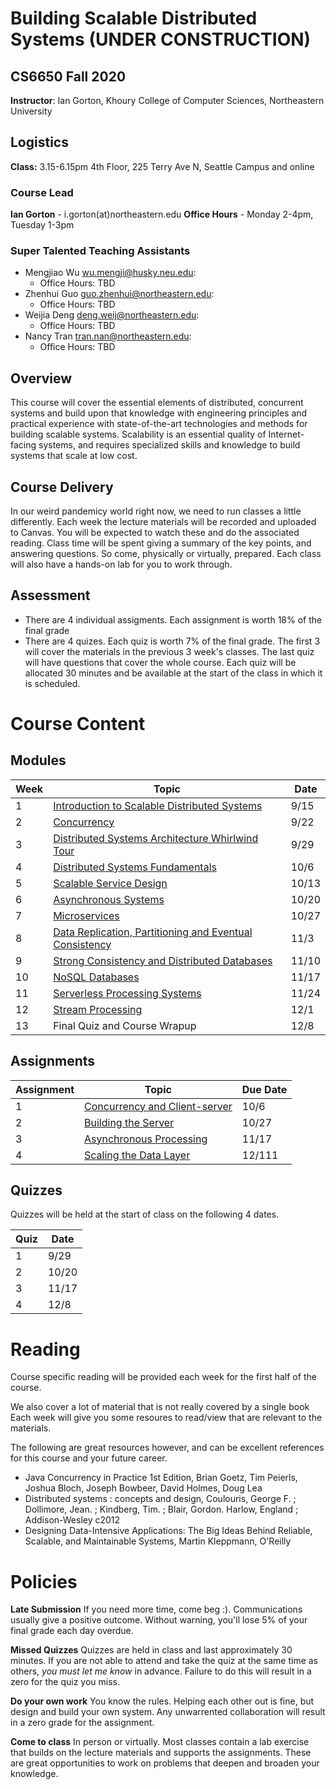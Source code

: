 # Building Scalable Distributed Systems (UNDER CONSTRUCTION)

## CS6650 Fall 2020
**Instructor**: Ian Gorton, Khoury College of Computer Sciences, Northeastern University

## Logistics
**Class:** 3.15-6.15pm 4th Floor, 225 Terry Ave N, Seattle Campus and online

### Course Lead
**Ian Gorton** - i.gorton(at)northeastern.edu
**Office Hours** - Monday 2-4pm, Tuesday 1-3pm

### Super Talented Teaching Assistants
- Mengjiao Wu <wu.mengji@husky.neu.edu>:
   - Office Hours: TBD
- Zhenhui Guo <guo.zhenhui@northeastern.edu>:
   - Office Hours: TBD
- Weijia Deng <deng.weij@northeastern.edu>:
   - Office Hours: TBD
- Nancy Tran <tran.nan@northeastern.edu>:
   - Office Hours: TBD

## Overview
This course will cover the essential elements of distributed, concurrent systems and build upon that
knowledge with engineering principles and practical experience with state-of-the-art technologies and
methods for building scalable systems. Scalability is an essential quality of Internet-facing systems, and
requires specialized skills and knowledge to build systems that scale at low cost. 

## Course Delivery
In our weird pandemicy world right now, we need to run classes a little differently. Each week the lecture materials will be recorded and uploaded to Canvas. You will be expected to watch these and do the associated reading. Class time will be spent giving a summary of the key points, and answering questions. So come, physically or virtually, prepared. Each class will also have a hands-on lab for you to work through. 

## Assessment
* There are 4 individual assigments. Each assignment is worth 18% of the final grade
* There are 4 quizes. Each quiz is worth 7% of the final grade. The first 3 will cover the materials in the previous 3 week's classes. The last quiz will have questions that cover the whole course. Each quiz will be allocated 30 minutes and be available at the start of the class in which it is scheduled.

# Course Content

## Modules

Week | Topic | Date
---- | ----- | ----
1  | [Introduction to Scalable Distributed Systems](https://gortonator.github.io/bsds-6650/Week-1) | 9/15
2  | [Concurrency](http://gortonator.github.io/bsds-6650/Week-2) | 9/22
3  | [Distributed Systems Architecture Whirlwind Tour](http://gortonator.github.io/bsds-6650/Week-3) | 9/29
4  | [Distributed Systems Fundamentals](http://gortonator.github.io/bsds-6650/Week-4) | 10/6
5  | [Scalable Service Design](http://gortonator.github.io/bsds-6650/Week-5) | 10/13
6  | [Asynchronous Systems](http://gortonator.github.io/bsds-6650/Week-6) | 10/20
7  | [Microservices](http://gortonator.github.io/bsds-6650/Week-7) | 10/27
8  | [Data Replication, Partitioning and Eventual Consistency](http://gortonator.github.io/bsds-6650/Week-8) | 11/3
9  | [Strong Consistency and Distributed Databases](http://gortonator.github.io/bsds-6650/Week-9) | 11/10
10 | [NoSQL Databases](http://gortonator.github.io/bsds-6650/Week-10) | 11/17
11 | [Serverless Processing Systems](http://gortonator.github.io/bsds-6650/Week-11) | 11/24
12 | [Stream Processing](http://gortonator.github.io/bsds-6650/Week-12) | 12/1
13 | Final Quiz and Course Wrapup | 12/8

## Assignments

Assignment | Topic | Due Date
---------- | ----- | --------
1 | [Concurrency and Client-server](https://gortonator.github.io/bsds-6650/assignments-2019/Assignment-1) | 10/6
2 | [Building the Server](https://gortonator.github.io/bsds-6650/assignments-2019/Assignment-2) | 10/27
3 | [Asynchronous Processing](https://gortonator.github.io/bsds-6650/assignments-2019/Assignment-3) | 11/17
4 | [Scaling the Data Layer](https://gortonator.github.io/bsds-6650/assignments-2019/Assignment-4) | 12/111

## Quizzes
Quizzes will be held at the start of class on the following 4 dates.

Quiz | Date
---- | ----
1 | 9/29
2 | 10/20
3 | 11/17
4 | 12/8

# Reading
Course specific reading will be provided each week for the first half of the course. 

We also cover a lot of material that is not really covered by a single book Each week will give you some resoures to read/view that are relevant to the materials. 

The following are great resources however, and can be excellent references for this course and your future career.

* Java Concurrency in Practice 1st Edition, Brian Goetz, Tim Peierls, Joshua Bloch, Joseph Bowbeer, David Holmes, Doug Lea
* Distributed systems : concepts and design, Coulouris, George F. ; Dollimore, Jean. ; Kindberg, Tim. ; Blair, Gordon. Harlow, England ; Addison-Wesley c2012
* Designing Data-Intensive Applications: The Big Ideas Behind Reliable, Scalable, and Maintainable Systems, Martin Kleppmann, O'Reilly

# Policies

**Late Submission**
If you need more time, come beg :). Communications usually give a positive outcome.
Without warning, you'll lose 5% of your final grade each day overdue. 

**Missed Quizzes**
Quizzes are held in class and last approximately 30 minutes. If you are not able to attend and take the quiz at the same time as others, _you must let me know_ in advance. Failure to do this will result in a zero for the quiz you miss. 

**Do your own work**
You know the rules. Helping each other out is fine, but design and build your own system. Any unwarrented collaboration will result in a zero grade for the assignment. 

**Come to class**
In person or virtually. Most classes contain a lab exercise that builds on the lecture materials and supports the assignments. These are great opportunities to work on problems that deepen and broaden your knowledge.
